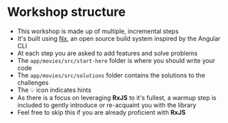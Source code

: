# Workshop structure

<div class="dense">

- This workshop is made up of multiple, incremental steps
- It's built using [Nx](https://nx.dev), an open source build system inspired by the Angular CLI
- At each step you are asked to add features and solve problems
- The `app/movies/src/start-here` folder is where you should write your code
- The `app/movies/src/solutions` folder contains the solutions to the challenges
- The 💡 icon indicates hints
- As there is a focus on leveraging **RxJS** to it's fullest, a warmup step is included to gently introduce or re-acquaint you with the library
- Feel free to skip this if you are already proficient with **RxJS**

</div>
